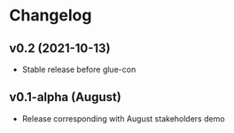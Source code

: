 Changelog
=========

## v0.2 (2021-10-13)
* Stable release before glue-con

## v0.1-alpha (August)
* Release corresponding with August stakeholders demo
